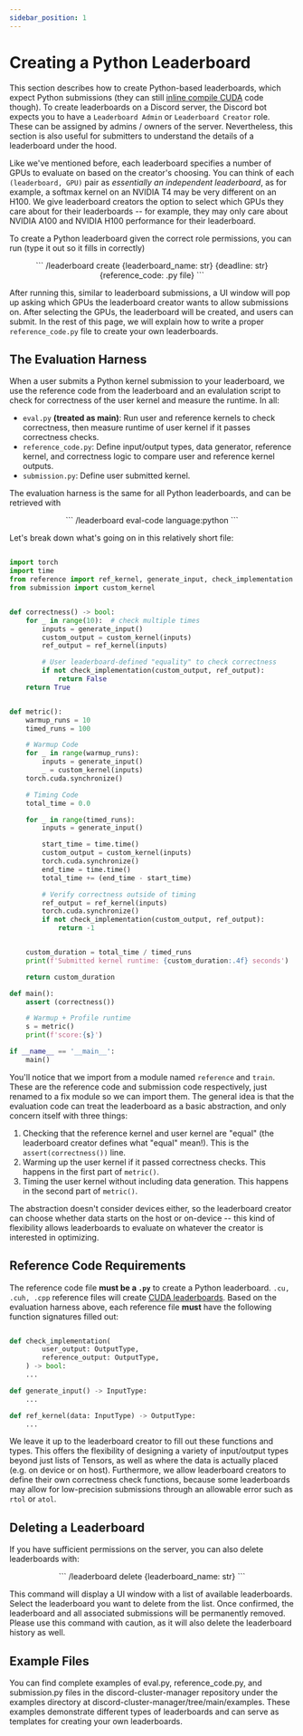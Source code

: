 ```yaml
---
sidebar_position: 1
---
```


# Creating a Python Leaderboard
This section describes how to create Python-based leaderboards, which expect Python submissions
(they can still [inline compile
CUDA](https://pytorch.org/docs/stable/cpp_extension.html#torch.utils.cpp_extension.load_inline) code though). To create leaderboards on a Discord server, the
Discord bot expects you to have a `Leaderboard Admin` or `Leaderboard Creator` role. These can be
assigned by admins / owners of the server. Nevertheless, this section is also useful for submitters
to understand the details of a leaderboard under the hood.

Like we've mentioned before, each leaderboard specifies a number of GPUs to evaluate on based on the
creator's choosing. You can think of each `(leaderboard, GPU)` pair as *essentially an independent
leaderboard*, as for example, a softmax kernel on an NVIDIA T4 may be very different on an H100. We
give leaderboard creators the option to select which GPUs they care about for their leaderboards --
for example, they may only care about NVIDIA A100 and NVIDIA H100 performance for their leaderboard.

To create a Python leaderboard given the correct role permissions, you can run (type it out so it fills in
correctly)
<center>
```
/leaderboard create {leaderboard_name: str} {deadline: str} {reference_code: .py file}
```
</center>

After running this, similar to leaderboard submissions, a UI window will pop up asking which GPUs
the leaderboard creator wants to allow submissions on. After selecting the GPUs, the leaderboard
will be created, and users can submit. In the rest of this page, we will explain how to write a
proper `reference_code.py` file to create your own leaderboards.

## The Evaluation Harness
When a user submits a Python kernel submission to your leaderboard, we use the reference code from
the leaderboard and an evalulation script to check for correctness of the user kernel and measure
the runtime. In all:
* `eval.py` **(treated as main)**: Run user and reference kernels to check correctness, then measure
  runtime of user kernel if it passes correctness checks.
* `reference_code.py`: Define input/output types, data generator, reference kernel, and correctness
  logic to compare user and reference kernel outputs.
* `submission.py`: Define user submitted kernel.

The evaluation harness is the same for all Python leaderboards, and can be retrieved with
<center>
```
/leaderboard eval-code language:python
```
</center>

Let's break down what's going on in this relatively short file:

```python title="eval.py"

import torch
import time
from reference import ref_kernel, generate_input, check_implementation
from submission import custom_kernel


def correctness() -> bool:
    for _ in range(10):  # check multiple times
        inputs = generate_input()
        custom_output = custom_kernel(inputs)
        ref_output = ref_kernel(inputs)

        # User leaderboard-defined "equality" to check correctness
        if not check_implementation(custom_output, ref_output):
            return False
    return True


def metric():
    warmup_runs = 10
    timed_runs = 100

    # Warmup Code
    for _ in range(warmup_runs):
        inputs = generate_input()
        _ = custom_kernel(inputs)
    torch.cuda.synchronize()

    # Timing Code
    total_time = 0.0

    for _ in range(timed_runs):
        inputs = generate_input()

        start_time = time.time()
        custom_output = custom_kernel(inputs)
        torch.cuda.synchronize()
        end_time = time.time()
        total_time += (end_time - start_time)

        # Verify correctness outside of timing
        ref_output = ref_kernel(inputs)
        torch.cuda.synchronize()
        if not check_implementation(custom_output, ref_output):
            return -1


    custom_duration = total_time / timed_runs
    print(f'Submitted kernel runtime: {custom_duration:.4f} seconds')

    return custom_duration

def main():
    assert (correctness())

    # Warmup + Profile runtime
    s = metric()
    print(f'score:{s}')

if __name__ == '__main__':
    main()
```
You'll notice that we import from a module named `reference` and `train`. These are the reference
code and submission code respectively, just renamed to a fix module so we can import them. The
general idea is that the evaluation code can treat the leaderboard as a basic abstraction, and only
concern itself with three things:
1. Checking that the reference kernel and user kernel are "equal" (the leaderboard creator defines
what "equal" mean!). This is the `assert(correctness())` line.
2. Warming up the user kernel if it passed correctness checks. This happens in the first part of `metric()`.
3. Timing the user kernel without including data generation. This happens in the second part of
   `metric()`.

The abstraction doesn't consider devices either, so the leaderboard creator can choose whether data
starts on the host or on-device -- this kind of flexibility allows leaderboards to evaluate on
whatever the creator is interested in optimizing.

## Reference Code Requirements
The reference code file **must be a `.py`** to create a Python leaderboard. `.cu, .cuh, .cpp`
reference files will create [CUDA leaderboards](./cuda-creations). Based on the evaluation harness
above, each reference file **must** have the following function signatures filled out:


```python title="reference_template.py"

def check_implementation(
        user_output: OutputType,
        reference_output: OutputType,
    ) -> bool:
    ...

def generate_input() -> InputType:
    ...

def ref_kernel(data: InputType) -> OutputType:
    ...
```

We leave it up to the leaderboard creator to fill out these functions and types. This offers the flexibility
of designing a variety of input/output types beyond just lists of Tensors, as well as where the data
is actually placed (e.g. on device or on host). Furthermore, we allow leaderboard creators to define
their own correctness check functions, because some leaderboards may allow for low-precision
submissions through an allowable error such as `rtol` or `atol`.

## Deleting a Leaderboard
If you have sufficient permissions on the server, you can also delete leaderboards with:

<center>
```
/leaderboard delete {leaderboard_name: str}
```
</center>

This command will display a UI window with a list of available leaderboards. Select the leaderboard you want to delete from the list. Once confirmed, the leaderboard and all associated submissions will be permanently removed. Please use this command with caution, as it will also delete the leaderboard history as well.

## Example Files
You can find complete examples of eval.py, reference_code.py, and submission.py files in the discord-cluster-manager repository under the examples directory at discord-cluster-manager/tree/main/examples. These examples demonstrate different types of leaderboards and can serve as templates for creating your own leaderboards.
